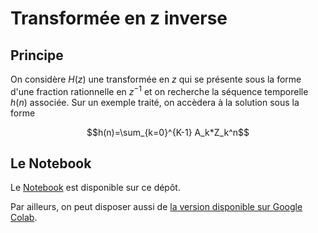 # Transformée en z inverse

## Principe

On considère $H(z)$ une transformée en $z$ qui se présente sous la forme d'une fraction rationnelle en $z^{-1}$ et on recherche la séquence temporelle $h(n)$ associée. Sur un exemple traité, on accèdera à la solution sous la forme

$$h(n)=\sum_{k=0}^{K-1} A_k*Z_k^n$$

## Le Notebook

Le [Notebook](tzinv.ipynb) est disponible sur ce dépôt.

Par ailleurs, on peut disposer aussi de [la version disponible sur Google Colab](https://colab.research.google.com/drive/1SX8pW15GO1v-1lPUa5QzlkLz-NX1Wcjw?usp=drive_link).
